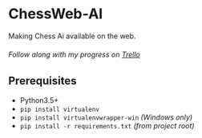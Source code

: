 # ChessWeb-AI
Making Chess Ai available on the web.
###### Follow along with my progress on [Trello](https://trello.com/b/hEI5JMIi/chessweb-ai)

## Prerequisites
* Python3.5+
* `pip install virtualenv`
* `pip install virtualenvwrapper-win` *(Windows only)*
* `pip install -r requirements.txt` *(from project root)*


